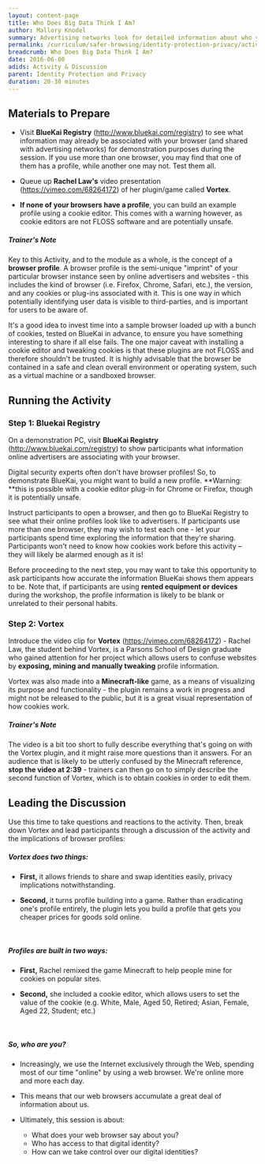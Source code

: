 ```yaml
---
layout: content-page
title: Who Does Big Data Think I Am?
author: Mallory Knodel
summary: Advertising networks look for detailed information about who you are, from your age to your postal code and everything in between. This activity works best if participants are using their personal computers and the browser that they normally use day-to-day. Still, some might not have browser profiles - which is great for their privacy, but boring for this activity. Keep this in mind while planning your agenda.
permalink: /curriculum/safer-browsing/identity-protection-privacy/activity-discussion/who-does-big-data-think-iam
breadcrumb: Who Does Big Data Think I Am?
date: 2016-06-00
adids: Activity & Discussion
parent: Identity Protection and Privacy
duration: 20-30 minutes
---
```


## Materials to Prepare ##

- Visit **BlueKai Registry** (http://www.bluekai.com/registry) to see what information may already be associated with your browser (and shared with advertising networks) for demonstration purposes during the session. If you use more than one browser, you may find that one of them has a profile, while another one may not. Test them all.

- Queue up **Rachel Law's** video presentation (https://vimeo.com/68264172) of her plugin/game called **Vortex**.

- **If none of your browsers have a profile**, you can build an example profile using a cookie editor. This comes with a warning however, as cookie editors are not FLOSS software and are potentially unsafe.


##### Trainer's Note #####
Key to this Activity, and to the module as a whole, is the concept of a **browser profile**. A browser profile is the semi-unique "imprint" of your particular browser instance seen by online advertisers and websites - this includes the kind of browser (i.e. Firefox, Chrome, Safari, etc.), the version, and any cookies or plug-ins associated with it. This is one way in which potentially identifying user data is visible to third-parties, and is important for users to be aware of.

It's a good idea to invest time into a sample browser loaded up with a bunch of cookies, tested on BlueKai in advance, to ensure you have something interesting to share if all else fails. The one major caveat with installing a cookie editor and tweaking cookies is that these plugins are not FLOSS and therefore shouldn't be trusted. It is highly advisable that the browser be contained in a safe and clean overall environment or operating system, such as a virtual machine or a sandboxed browser.

## Running the Activity ##

### Step 1: Bluekai Registry
On a demonstration PC, visit **BlueKai Registry** (http://www.bluekai.com/registry) to show participants what information online advertisers are associating with your browser.

Digital security experts often don't have browser profiles! So, to demonstrate BlueKai, you might want to build a new profile. **Warning: **this is possible with a cookie editor plug-in for Chrome or Firefox, though it is potentially unsafe.

Instruct participants to open a browser, and then go to BlueKai Registry to see what their online profiles look like to advertisers. If participants use more than one browser, they may wish to test each one - let your participants spend time exploring the information that they're sharing. Participants won't need to know how cookies work before this activity – they will likely be alarmed enough as it is!

Before proceeding to the next step, you may want to take this opportunity to ask participants how accurate the information BlueKai shows them appears to be. Note that, if participants are using **rented equipment or devices** during the workshop, the profile information is likely to be blank or unrelated to their personal habits.

### Step 2: Vortex
Introduce the video clip for **Vortex** (https://vimeo.com/68264172) - Rachel Law, the student behind Vortex, is a Parsons School of Design graduate who gained attention for her project which allows users to confuse websites by **exposing, mining and manually tweaking** profile information.

Vortex was also made into a **Minecraft-like** game, as a means of visualizing its purpose and functionality -  the plugin remains a work in progress and might not be released to the public, but it is a great visual representation of how cookies work.

##### Trainer's Note #####
The video is a bit too short to fully describe everything that's going on with the Vortex plugin, and it might raise more questions than it answers. For an audience that is likely to be utterly confused by the Minecraft reference, **stop the video at 2:39** - trainers can then go on to simply describe the second function of Vortex, which is to obtain cookies in order to edit them.

## Leading the Discussion ##
Use this time to take questions and reactions to the activity. Then, break down Vortex and lead participants through a discussion of the activity and the implications of browser profiles:

##### Vortex does two things:
- **First,** it allows friends to share and swap identities easily, privacy implications notwithstanding.

- **Second,** it turns profile building into a game. Rather than eradicating one's profile entirely, the plugin lets you build a profile that gets you cheaper prices for goods sold online.
<br>

##### Profiles are built in two ways:
- **First,** Rachel remixed the game Minecraft to help people mine for cookies on popular sites.

- **Second,** she included a cookie editor, which allows users to set the value of the cookie (e.g. White, Male, Aged 50, Retired; Asian, Female, Aged 22, Student; etc.)
<br>

##### So, who are you?
- Increasingly, we use the Internet exclusively through the Web, spending most of our time "online" by using a web browser. We're online more and more each day.

- This means that our web browsers accumulate a great deal of information about us.

- Ultimately, this session is about:
	- What does your web browser say about you?
	- Who has access to that digital identity?
	- How can we take control over our digital identities?